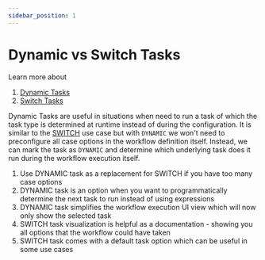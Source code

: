 ```yaml
---
sidebar_position: 1
---
```


# Dynamic vs Switch Tasks

Learn more about

1. [Dynamic Tasks](../reference-docs/dynamic-task)
2. [Switch Tasks](../reference-docs/switch-task)

Dynamic Tasks are useful in situations when need to run a task of which the task type is determined at runtime instead
of during the configuration. It is similar to the [SWITCH](../reference-docs/switch-task) use case but with `DYNAMIC`
we won't need to preconfigure all case options in the workflow definition itself. Instead, we can mark the task
as `DYNAMIC` and determine which underlying task does it run during the workflow execution itself.

1. Use DYNAMIC task as a replacement for SWITCH if you have too many case options
2. DYNAMIC task is an option when you want to programmatically determine the next task to run instead of using expressions
3. DYNAMIC task simplifies the workflow execution UI view which will now only show the selected task
4. SWITCH task visualization is helpful as a documentation - showing you all options that the workflow could have
   taken
5. SWITCH task comes with a default task option which can be useful in some use cases

